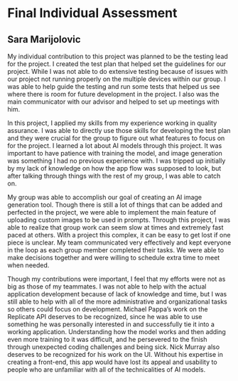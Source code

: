 # Final Individual Assessment
## Sara Marijolovic

My individual contribution to this project was planned to be the testing lead for the project. I created the test plan that helped set the guidelines for our project. While I was not able to do extensive testing because of issues with our project not running properly on the multiple devices within our group. I was able to help guide the testing and run some tests that helped us see where there is room for future development in the project. I also was the main communicator with our advisor and helped to set up meetings with him.

In this project, I applied my skills from my experience working in quality assurance. I was able to directly use those skills for developing the test plan and they were crucial for the group to figure out what features to focus on for the project. I learned a lot about AI models through this project. It was important to have patience with training the model, and image generation was something I had no previous experience with. I was tripped up initially by my lack of knowledge on how the app flow was supposed to look, but after talking through things with the rest of my group, I was able to catch on.

My group was able to accomplish our goal of creating an AI image generation tool. Though there is still a lot of things that can be added and perfected in the project, we were able to implement the main feature of uploading custom images to be used in prompts. Through this project, I was able to realize that group work can seem slow at times and extremely fast paced at others. With a project this complex, it can be easy to get lost if one piece is unclear. My team communicated very effectively and kept everyone in the loop as each group member completed their tasks. We were able to make decisions together and were willing to schedule extra time to meet when needed.

Though my contributions were important, I feel that my efforts were not as big as those of my teammates. I was not able to help with the actual application development because of lack of knowledge and time, but I was still able to help with all of the more administrative and organizational tasks so others could focus on development. Michael Pappa’s work on the Replicate API deserves to be recognized, since he was able to use something he was personally interested in and successfully tie it into a working application. Understanding how the model works and then adding even more training to it was difficult, and he persevered to the finish through unexpected coding challenges and being sick. Nick Murray also deserves to be recognized for his work on the UI. Without his expertise in creating a front-end, this app would have lost its appeal and usability to people who are unfamiliar with all of the technicalities of AI models.
